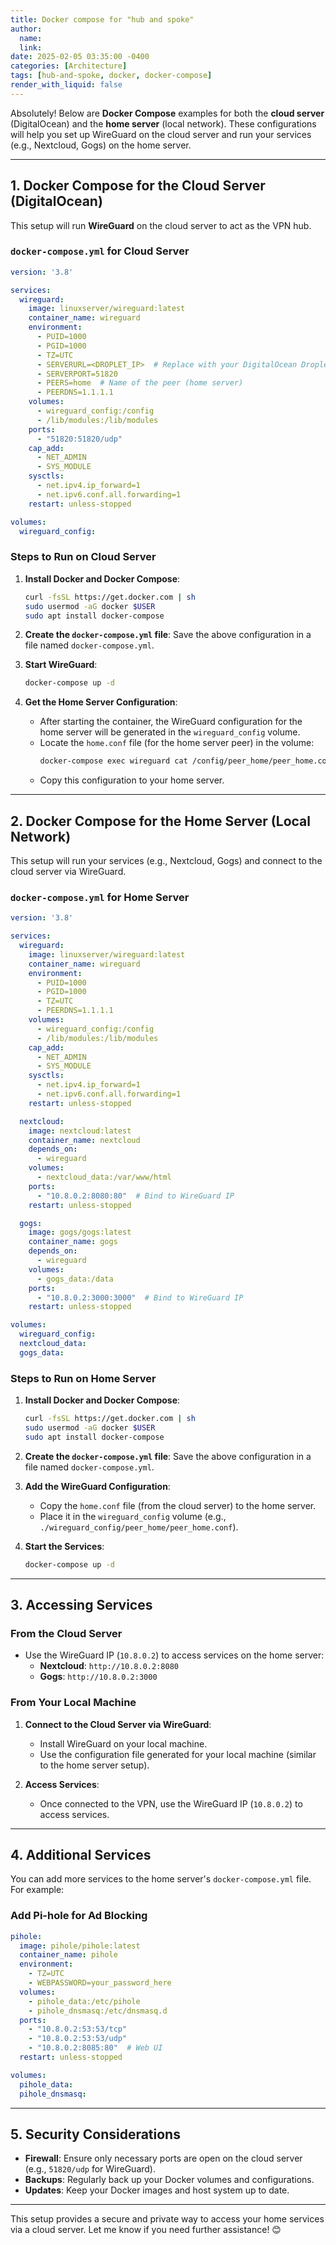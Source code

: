 ```yaml
---
title: Docker compose for "hub and spoke"
author:
  name: 
  link: 
date: 2025-02-05 03:35:00 -0400
categories: [Architecture]
tags: [hub-and-spoke, docker, docker-compose]
render_with_liquid: false
---
```


Absolutely! Below are **Docker Compose** examples for both the **cloud server** (DigitalOcean) and the **home server** (local network). These configurations will help you set up WireGuard on the cloud server and run your services (e.g., Nextcloud, Gogs) on the home server.

---

## **1. Docker Compose for the Cloud Server (DigitalOcean)**

This setup will run **WireGuard** on the cloud server to act as the VPN hub.

### **`docker-compose.yml` for Cloud Server**
```yaml
version: '3.8'

services:
  wireguard:
    image: linuxserver/wireguard:latest
    container_name: wireguard
    environment:
      - PUID=1000
      - PGID=1000
      - TZ=UTC
      - SERVERURL=<DROPLET_IP>  # Replace with your DigitalOcean Droplet IP
      - SERVERPORT=51820
      - PEERS=home  # Name of the peer (home server)
      - PEERDNS=1.1.1.1
    volumes:
      - wireguard_config:/config
      - /lib/modules:/lib/modules
    ports:
      - "51820:51820/udp"
    cap_add:
      - NET_ADMIN
      - SYS_MODULE
    sysctls:
      - net.ipv4.ip_forward=1
      - net.ipv6.conf.all.forwarding=1
    restart: unless-stopped

volumes:
  wireguard_config:
```

### **Steps to Run on Cloud Server**
1. **Install Docker and Docker Compose**:
   ```bash
   curl -fsSL https://get.docker.com | sh
   sudo usermod -aG docker $USER
   sudo apt install docker-compose
   ```

2. **Create the `docker-compose.yml` file**:
   Save the above configuration in a file named `docker-compose.yml`.

3. **Start WireGuard**:
   ```bash
   docker-compose up -d
   ```

4. **Get the Home Server Configuration**:
   - After starting the container, the WireGuard configuration for the home server will be generated in the `wireguard_config` volume.
   - Locate the `home.conf` file (for the home server peer) in the volume:
     ```bash
     docker-compose exec wireguard cat /config/peer_home/peer_home.conf
     ```
   - Copy this configuration to your home server.

---

## **2. Docker Compose for the Home Server (Local Network)**

This setup will run your services (e.g., Nextcloud, Gogs) and connect to the cloud server via WireGuard.

### **`docker-compose.yml` for Home Server**
```yaml
version: '3.8'

services:
  wireguard:
    image: linuxserver/wireguard:latest
    container_name: wireguard
    environment:
      - PUID=1000
      - PGID=1000
      - TZ=UTC
      - PEERDNS=1.1.1.1
    volumes:
      - wireguard_config:/config
      - /lib/modules:/lib/modules
    cap_add:
      - NET_ADMIN
      - SYS_MODULE
    sysctls:
      - net.ipv4.ip_forward=1
      - net.ipv6.conf.all.forwarding=1
    restart: unless-stopped

  nextcloud:
    image: nextcloud:latest
    container_name: nextcloud
    depends_on:
      - wireguard
    volumes:
      - nextcloud_data:/var/www/html
    ports:
      - "10.8.0.2:8080:80"  # Bind to WireGuard IP
    restart: unless-stopped

  gogs:
    image: gogs/gogs:latest
    container_name: gogs
    depends_on:
      - wireguard
    volumes:
      - gogs_data:/data
    ports:
      - "10.8.0.2:3000:3000"  # Bind to WireGuard IP
    restart: unless-stopped

volumes:
  wireguard_config:
  nextcloud_data:
  gogs_data:
```

### **Steps to Run on Home Server**
1. **Install Docker and Docker Compose**:
   ```bash
   curl -fsSL https://get.docker.com | sh
   sudo usermod -aG docker $USER
   sudo apt install docker-compose
   ```

2. **Create the `docker-compose.yml` file**:
   Save the above configuration in a file named `docker-compose.yml`.

3. **Add the WireGuard Configuration**:
   - Copy the `home.conf` file (from the cloud server) to the home server.
   - Place it in the `wireguard_config` volume (e.g., `./wireguard_config/peer_home/peer_home.conf`).

4. **Start the Services**:
   ```bash
   docker-compose up -d
   ```

---

## **3. Accessing Services**

### **From the Cloud Server**
- Use the WireGuard IP (`10.8.0.2`) to access services on the home server:
  - **Nextcloud**: `http://10.8.0.2:8080`
  - **Gogs**: `http://10.8.0.2:3000`

### **From Your Local Machine**
1. **Connect to the Cloud Server via WireGuard**:
   - Install WireGuard on your local machine.
   - Use the configuration file generated for your local machine (similar to the home server setup).

2. **Access Services**:
   - Once connected to the VPN, use the WireGuard IP (`10.8.0.2`) to access services.

---

## **4. Additional Services**

You can add more services to the home server's `docker-compose.yml` file. For example:

### **Add Pi-hole for Ad Blocking**
```yaml
pihole:
  image: pihole/pihole:latest
  container_name: pihole
  environment:
    - TZ=UTC
    - WEBPASSWORD=your_password_here
  volumes:
    - pihole_data:/etc/pihole
    - pihole_dnsmasq:/etc/dnsmasq.d
  ports:
    - "10.8.0.2:53:53/tcp"
    - "10.8.0.2:53:53/udp"
    - "10.8.0.2:8085:80"  # Web UI
  restart: unless-stopped

volumes:
  pihole_data:
  pihole_dnsmasq:
```

---

## **5. Security Considerations**
- **Firewall**: Ensure only necessary ports are open on the cloud server (e.g., `51820/udp` for WireGuard).
- **Backups**: Regularly back up your Docker volumes and configurations.
- **Updates**: Keep your Docker images and host system up to date.

---

This setup provides a secure and private way to access your home services via a cloud server. Let me know if you need further assistance! 😊


